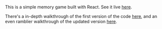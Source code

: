 This is a simple memory game built with React. See it live [here](http://blog.krawaller.se/reactexperiment/).

There's a in-depth walkthrough of the first version of the code [here](http://blog.krawaller.se/posts/a-react-js-case-study/), and an even ramblier walkthrough of the updated version [here](http://blog.krawaller.se/posts/a-react-js-case-study-followup/).

